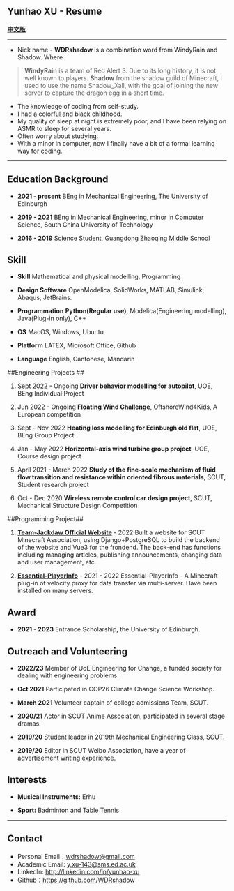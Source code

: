 ## Yunhao XU - Resume ##

**[中文版][1]**

----------

 - Nick name - **WDRshadow** is a combination word from WindyRain and Shadow. Where

> **WindyRain** is a team of Red Alert 3. Due to its long history, it is not well known to players.
> **Shadow** from the shadow guild of Minecraft, I used to use the name Shadow_Xall, with the goal of joining the new server to capture the dragon egg in a short time.

 - The knowledge of coding from self-study.
 - I had a colorful and black childhood.
 - My quality of sleep at night is extremely poor, and I have been relying on ASMR to sleep for several years.
 - Often worry about studying.
 - With a minor in computer, now I finally have a bit of a formal learning way for coding.

----------

## Education Background ##

 - **2021 - present** BEng in Mechanical Engineering, The University of Edinburgh

 - **2019 - 2021** BEng in Mechanical Engineering, minor in Computer Science, South China University of Technology

 - **2016 - 2019** Science Student, Guangdong Zhaoqing Middle School


## Skill ##

 - **Skill** Mathematical and physical modelling, Programming

 - **Design Software** OpenModelica, SolidWorks, MATLAB, Simulink, Abaqus, JetBrains.

 - **Programmation**  **Python(Regular use)**, Modelica(Engineering modelling), Java(Plug-in only), C++


 - **OS** MacOS, Windows, Ubuntu

 - **Platform** LATEX, Microsoft Office, Github

 - **Language** English, Cantonese, Mandarin


##Engineering Projects ##

 1. Sept 2022 - Ongoing 
**Driver behavior modelling for autopilot**, UOE, BEng Individual Project

 2. Jun 2022 - Ongoing 
**Floating Wind Challenge**, OffshoreWind4Kids, A European competition

 3. Sept - Nov 2022
**Heating loss modelling for Edinburgh old flat**, UOE, BEng Group Project

 4. Jan - May 2022
**Horizontal-axis wind turbine group project**, UOE, Course design project

 5. April 2021 - March 2022
**Study of the fine-scale mechanism of fluid flow transition and resistance within oriented fibrous materials**, SCUT, Student research project

 6. Oct - Dec 2020
**Wireless remote control car design project**, SCUT, Mechanical Structure Design Competition

##Programming Project##

 1. [**Team-Jackdaw Official Website**][2] - 2022
Built a website for SCUT Minecraft Association, using Django+PostgreSQL to build the backend of the website and Vue3 for the frondend. The back-end has functions including managing articles, publishing announcements, changing data and user management, etc.

 2. [**Essential-PlayerInfo**][3] - 2021 - 2022
Essential-PlayerInfo - A Minecraft plug-in of velocity proxy for data transfer via multi-server. Have been installed on many servers.



## Award ##

 - **2021 - 2023** Entrance Scholarship, the University of Edinburgh.

## Outreach and Volunteering ##

 - **2022/23** Member of UoE Engineering for Change, a funded society for dealing with engineering problems.

 - **Oct 2021** Participated in COP26 Climate Change Science Workshop.

 - **March 2021** Volunteer captain of college admissions Team, SCUT.

 - **2020/21** Actor in SCUT Anime Association, participated in several stage dramas.

 - **2019/20** Student leader in 2019th Mechanical Engineering Class, SCUT.

 - **2019/20** Editor in SCUT Weibo Association, have a year of advertisement writing experience.

## Interests ##

 - **Musical Instruments:** Erhu

 - **Sport:** Badminton and Table Tennis

----------

## Contact ##

 - Personal Email：wdrshadow@gmail.com
 - Academic Email: y.xu-143@sms.ed.ac.uk
 - LinkedIn: http://linkedin.com/in/yunhao-xu
 - Github：https://github.com/WDRshadow


  [1]: https://github.com/WDRshadow/WDRshadow/README.md
  [2]: http://mc.ussjackdaw.com
  [3]: https://www.github.com/Team-Jackdaw/Essential-PlayerInfo
